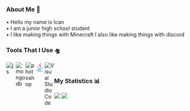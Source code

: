 ### About Me 🌈

• Hello my name is Ican<br />
• I am a junior high school student<br />
• I like making things with Minecraft I also like making things with discord

### Tools That I Use 🛸
<img align="left" alt="js" width="26px" src="https://i.imgur.com/3u1wzwE.png" />
<img align="left" alt="mongodb" width="26px" src="https://imgur.com/xN5cFRr.png" /> 
<img align="left" alt="photoshop" width="26px" src="https://i.imgur.com/OC1RcS5.jpg" />
<img align="left" src="https://raw.githubusercontent.com/devicons/devicon/master/icons/java/java-original.svg" alt="java" width="26px" />
<img align="left" alt="Visual Studio Code" width="26px" src="https://i.imgur.com/LwSdAlE.png" /><br />



### My Statistics 📊
![](https://github-readme-stats.vercel.app/api/top-langs/?username=IkhsanR236&layout=compact)
![](https://github-readme-stats.vercel.app/api?username=IkhsanR236&&show_icons=true)

